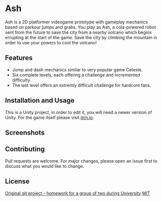 # Ash
Ash is a 2D platformer videogame prototype with gameplay mechanics based on parkour jumps and grabs.
You play as Ash, a cola-powered robot sent from the future to save the city from a nearby volcano which begins errupting at the start of the game. Save the city by climbing the mountain in order to use your powers to cool the volcano!

## Features
- Jump and dash mechanics similar to very popular game Celeste.
- Six complete levels, each offering a challenge and incremented difficulty.
- The last level offers an extremly difficult challenge for hardcore fans.

## Installation and Usage
This is a Unity project, in order to edit it, you will need a newer version of Unity.
For the game itself please visit [itch.io](https://eduardalexandrupop.itch.io/ash).

## Screenshots

## Contributing
Pull requests are welcome. For major changes, please open an issue first to discuss what you would like to change.

## License
[Original git project - homework for a group of two during University](https://github.com/emanuelbesliu/game-dev-ASH)
[MIT](https://choosealicense.com/licenses/mit/)
